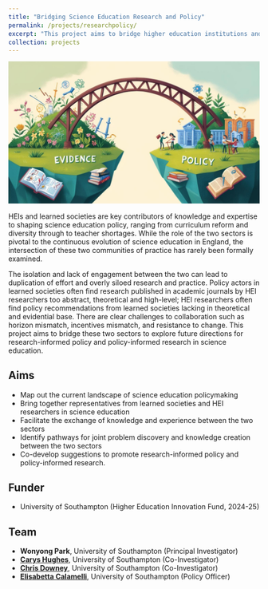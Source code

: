 ```yaml
---
title: "Bridging Science Education Research and Policy"
permalink: /projects/researchpolicy/
excerpt: "This project aims to bridge higher education institutions and learned societies to explore future directions for research-informed policy and policy-informed research in science education in England. <br/><br/><img src='/images/bridge.jpg' width='400'>"
collection: projects
---
```


<img src='/images/bridge.jpg'>

HEIs and learned societies are key contributors of knowledge and expertise to shaping science education policy, ranging from curriculum reform and diversity through to teacher shortages. While the role of the two sectors is pivotal to the continuous evolution of science education in England, the intersection of these two communities of practice has rarely been formally examined. 

The isolation and lack of engagement between the two can lead to duplication of effort and overly siloed research and practice. Policy actors in learned societies often find research published in academic journals by HEI researchers too abstract, theoretical and high-level; HEI researchers often find policy recommendations from learned societies lacking in theoretical and evidential base. There are clear challenges to collaboration such as horizon mismatch, incentives mismatch, and resistance to change. This project aims to bridge these two sectors to explore future directions for research-informed policy and policy-informed research in science education.

## Aims
* Map out the current landscape of science education policymaking
* Bring together representatives from learned societies and HEI researchers in science education
* Facilitate the exchange of knowledge and experience between the two sectors
* Identify pathways for joint problem discovery and knowledge creation between the two sectors
* Co-develop suggestions to promote research-informed policy and policy-informed research.

## Funder
* University of Southampton (Higher Education Innovation Fund, 2024-25)

## Team
* **Wonyong Park**, University of Southampton (Principal Investigator)
* [**Carys Hughes**](https://www.southampton.ac.uk/people/5xcbbw/doctor-carys-hughes), University of Southampton (Co-Investigator)
* [**Chris Downey**](https://www.southampton.ac.uk/people/5x2t9x/professor-chris-downey), University of Southampton (Co-Investigator) 
* [**Elisabetta Calamelli**](https://www.southampton.ac.uk/publicpolicy/about/1_team.page), University of Southampton (Policy Officer)